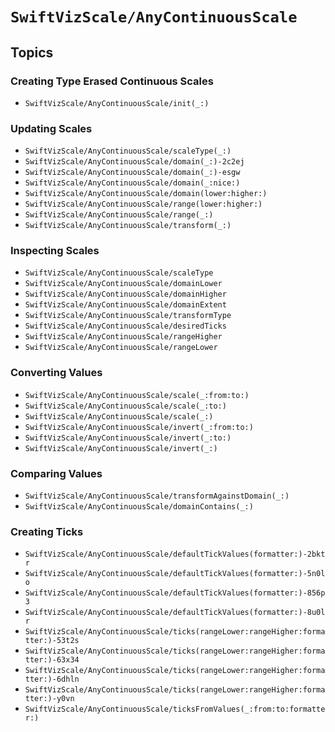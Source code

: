 # ``SwiftVizScale/AnyContinuousScale``

## Topics

### Creating Type Erased Continuous Scales

- ``SwiftVizScale/AnyContinuousScale/init(_:)``

### Updating Scales

- ``SwiftVizScale/AnyContinuousScale/scaleType(_:)``
- ``SwiftVizScale/AnyContinuousScale/domain(_:)-2c2ej``
- ``SwiftVizScale/AnyContinuousScale/domain(_:)-esgw``
- ``SwiftVizScale/AnyContinuousScale/domain(_:nice:)``
- ``SwiftVizScale/AnyContinuousScale/domain(lower:higher:)``
- ``SwiftVizScale/AnyContinuousScale/range(lower:higher:)``
- ``SwiftVizScale/AnyContinuousScale/range(_:)``
- ``SwiftVizScale/AnyContinuousScale/transform(_:)``

### Inspecting Scales

- ``SwiftVizScale/AnyContinuousScale/scaleType``
- ``SwiftVizScale/AnyContinuousScale/domainLower``
- ``SwiftVizScale/AnyContinuousScale/domainHigher``
- ``SwiftVizScale/AnyContinuousScale/domainExtent``
- ``SwiftVizScale/AnyContinuousScale/transformType``
- ``SwiftVizScale/AnyContinuousScale/desiredTicks``
- ``SwiftVizScale/AnyContinuousScale/rangeHigher``
- ``SwiftVizScale/AnyContinuousScale/rangeLower``

### Converting Values

- ``SwiftVizScale/AnyContinuousScale/scale(_:from:to:)``
- ``SwiftVizScale/AnyContinuousScale/scale(_:to:)``
- ``SwiftVizScale/AnyContinuousScale/scale(_:)``
- ``SwiftVizScale/AnyContinuousScale/invert(_:from:to:)``
- ``SwiftVizScale/AnyContinuousScale/invert(_:to:)``
- ``SwiftVizScale/AnyContinuousScale/invert(_:)``

### Comparing Values

- ``SwiftVizScale/AnyContinuousScale/transformAgainstDomain(_:)``
- ``SwiftVizScale/AnyContinuousScale/domainContains(_:)``

### Creating Ticks

- ``SwiftVizScale/AnyContinuousScale/defaultTickValues(formatter:)-2bktr``
- ``SwiftVizScale/AnyContinuousScale/defaultTickValues(formatter:)-5n0lo``
- ``SwiftVizScale/AnyContinuousScale/defaultTickValues(formatter:)-856p3``
- ``SwiftVizScale/AnyContinuousScale/defaultTickValues(formatter:)-8u0lr``
- ``SwiftVizScale/AnyContinuousScale/ticks(rangeLower:rangeHigher:formatter:)-53t2s``
- ``SwiftVizScale/AnyContinuousScale/ticks(rangeLower:rangeHigher:formatter:)-63x34``
- ``SwiftVizScale/AnyContinuousScale/ticks(rangeLower:rangeHigher:formatter:)-6dhln``
- ``SwiftVizScale/AnyContinuousScale/ticks(rangeLower:rangeHigher:formatter:)-y0vn``
- ``SwiftVizScale/AnyContinuousScale/ticksFromValues(_:from:to:formatter:)``


